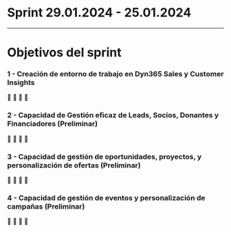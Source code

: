 # **Sprint 29.01.2024 - 25.01.2024**
****

# Objetivos del sprint

### 1 - Creación de entorno de trabajo en Dyn365 Sales y Customer Insights 

🔸
🔸
🔸
🔸



### 2 - Capacidad de Gestión eficaz de Leads, Socios, Donantes y Financiadores (Preliminar)

🔸
🔸
🔸
🔸



### 3 - Capacidad de gestión de oportunidades, proyectos, y personalización de ofertas (Preliminar)

🔸
🔸
🔸
🔸


### 4 - Capacidad de gestión de eventos y personalización de campañas (Preliminar)

🔸
🔸
🔸
🔸

